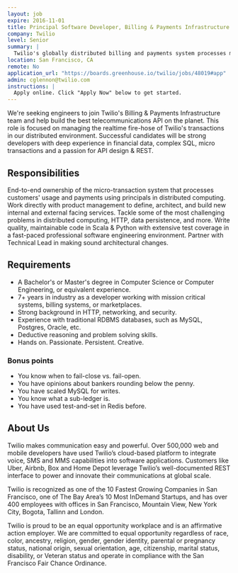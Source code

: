 ```yaml
---
layout: job
expire: 2016-11-01
title: Principal Software Developer, Billing & Payments Infrastructure
company: Twilio
level: Senior
summary: |
  Twilio's globally distributed billing and payments system processes millions of transactions around the world every day. Help us build the infrastructure that supports Twilio!
location: San Francisco, CA
remote: No
application_url: "https://boards.greenhouse.io/twilio/jobs/48019#app"
admin: cglennon@twilio.com
instructions: |
  Apply online. Click "Apply Now" below to get started.
---
```


<!-- break -->

We're seeking engineers to join Twilio's Billing & Payments Infrastructure team and help build the best telecommunications API on the planet. This role is focused on managing the realtime fire-hose of Twilio's transactions in our distributed environment. Successful candidates will be strong developers with deep experience in financial data, complex SQL, micro transactions and a passion for API design & REST.

## Responsibilities

End-to-end ownership of the micro-transaction system that processes customers' usage and payments using principals in distributed computing. Work directly with product management to define, architect, and build new internal and external facing services. Tackle some of the most challenging problems in distributed computing, HTTP, data persistence, and more. Write quality, maintainable code in Scala & Python with extensive test coverage in a fast-paced professional software engineering environment. Partner with Technical Lead in making sound architectural changes.

## Requirements

- A Bachelor's or Master's degree in Computer Science or Computer Engineering, or equivalent experience.
- 7+ years in industry as a developer working with mission critical systems, billing systems, or marketplaces.
- Strong background in HTTP, networking, and security.
- Experience with traditional RDBMS databases, such as MySQL, Postgres, Oracle, etc.
- Deductive reasoning and problem solving skills.
- Hands on. Passionate. Persistent. Creative. 

### Bonus points

- You know when to fail-close vs. fail-open.
- You have opinions about bankers rounding below the penny.
- You have scaled MySQL for writes.
- You know what a sub-ledger is.
- You have used test-and-set in Redis before.

## About Us

Twilio makes communication easy and powerful. Over 500,000 web and mobile developers have used Twilio’s cloud-based platform to integrate voice, SMS and MMS capabilities into software applications. Customers like Uber, Airbnb, Box and Home Depot leverage Twilio’s well-documented REST interface to power and innovate their communications at global scale.

Twilio is recognized as one of the 10 Fastest Growing Companies in San Francisco, one of The Bay Area’s 10 Most InDemand Startups, and has over 400 employees with offices in San Francisco, Mountain View, New York City, Bogota, Tallinn and London.

Twilio is proud to be an equal opportunity workplace and is an affirmative action employer. We are committed to equal opportunity regardless of race, color, ancestry, religion, gender, gender identity, parental or pregnancy status, national origin, sexual orientation, age, citizenship, marital status, disability, or Veteran status and operate in compliance with the San Francisco Fair Chance Ordinance. 
